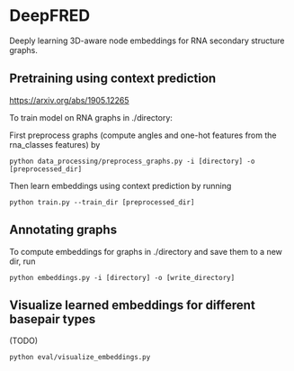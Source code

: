 # DeepFRED

Deeply learning 3D-aware node embeddings for RNA secondary structure graphs. 

## Pretraining using context prediction 

https://arxiv.org/abs/1905.12265


To train model on RNA graphs in ./directory:

First preprocess graphs (compute angles and one-hot features from the rna_classes features) by 
```
python data_processing/preprocess_graphs.py -i [directory] -o [preprocessed_dir]
```

Then learn embeddings using context prediction by running 
```
python train.py --train_dir [preprocessed_dir]
```

## Annotating graphs 

To compute embeddings for graphs in ./directory and save them to a new dir, run
```
python embeddings.py -i [directory] -o [write_directory]
``` 

## Visualize learned embeddings for different basepair types 

(TODO)
```
python eval/visualize_embeddings.py 
```
